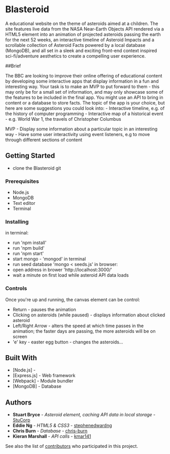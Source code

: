 # Blasteroid

A educational website on the theme of asteroids aimed at a children. The site features live data from the NASA Near-Earth Objects API rendered via a HTML5 <canvas> element into an animation of projected asteroids passing the earth for the next 52 weeks, an interactive timeline of Asteroid Impacts and a scrollable collection of Asteroid Facts powered by a local database (MongoDB), and all set in a sleek and exciting front-end context inspired sci-fi/adventure aesthetics to create a compelling user experience.     

##Brief 

The BBC are looking to improve their online offering of educational content by developing some interactive apps that display information in a fun and interesting way. Your task is to make an MVP to put forward to them - this may only be for a small set of information, and may only showcase some of the features to be included in the final app. You might use an API to bring in content or a database to store facts. The topic of the app is your choice, but here are some suggestions you could look into:  - Interactive timeline, e.g. of the history of computer programming - Interactive map of a historical event - e.g. World War 1, the travels of Christopher Columbus

MVP  - Display some information about a particular topic in an interesting way - Have some user interactivity using event listeners, e.g to move through different sections of content

## Getting Started

* clone the Blasteroid git

### Prerequisites

* Node.js 
* MongoDB
* Text editor
* Terminal 

### Installing

in terminal:
* run 'npm install' 
* run 'npm build' 
* run 'npm start' 
* start mongo - 'mongod' in terminal
* run seed database 'mongo < seeds.js'
in browser:
* open address in brower 'http://localhost:3000/'
* wait a minute on first load while asteroid API data loads

### Controls

Once you're up and running, the canvas element can be control: 
* Return - pauses the animation
* Clicking on asteroids (while paused) - displays information about clicked asteroid
* Left/Right Arrow - alters the speed at which time passes in the animation; the faster days are passing, the more asteroids will be on screen
* 'e' key - easter egg button - changes the asteroids... 

## Built With

* [Node.js] - 
* [Express.js] - Web framework 
* [Webpack] -  Module bundler
* [MongoDB] - Database

## Authors

* **Stuart Bryce** - *Asteroid <canvas> element, caching API data in local storage* - [StuCorp](https://github.com/StuCorp)
* **Eddie Ng** - *HTML5 & CSS3* - [stephenedwardng](https://github.com/stephenedwardng)
* **Chris Burn** - *Database* - [chris-burn](https://github.com/chris-burn)
* **Kieran Marshall** - *API calls* - [kmar141](https://github.com/kmar141)

See also the list of [contributors](https://github.com/your/project/contributors) who participated in this project.

